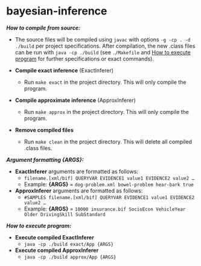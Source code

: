 # bayesian-inference

***How to compile from source:***

- The source files will be compiled using `javac` with options `-g -cp . -d ./build` per project specifications. After compilation, the new .class files can be run with `java -cp ./build` (see `./Makefile` and <u>How to execute program</u> for further specifications or exact commands).

- **Compile exact inference** (ExactInferer)
  - Run `make exact` in the project directory. This will only compile the program.
- **Compile approximate inference** (ApproxInferer)
  - Run `make approx` in the project directory. This will only compile the program.
- **Remove compiled files**
  - Run `make clean` in the project directory. This will delete all compiled .class files.

***Argument formatting {ARGS}:***

- **ExactInferer** arguments are formatted as follows:
  - `filename.[xml/bif] QUERYVAR EVIDENCE1 value1 EVIDENCE2 value2 …`
  - Example: **{ARGS}** = `dog-problem.xml bowel-problem hear-bark true`
- **ApproxInferer** arguments are formatted as follows:
  - `#SAMPLES filename.[xml/bif] QUERYVAR EVIDENCE1 value1 EVIDENCE2 value2 …`
  - Example: **{ARGS}** = `10000 insurance.bif SocioEcon VehicleYear Older DrivingSkill SubStandard`

***How to execute program:***

- **Execute compiled ExactInferer**
  - `java -cp ./build exact/App {ARGS} `
- **Execute compiled ApproxInferer**
  - `java -cp ./build approx/App {ARGS}`

